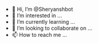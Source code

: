 - 👋 Hi, I’m @Sheryanshbot
- 👀 I’m interested in ...
- 🌱 I’m currently learning ...
- 💞️ I’m looking to collaborate on ...
- 📫 How to reach me ...

<!---
Sheryanshbot/Sheryanshbot is a ✨ special ✨ repository because its `README.md` (this file) appears on your GitHub profile.
You can click the Preview link to take a look at your changes.
--->
